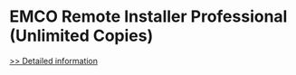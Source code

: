 # EMCO Remote Installer Professional (Unlimited Copies)
[>> Detailed information](https://secure.shareit.com/shareit/product.html?productid=300266897&affiliateid=200057808)